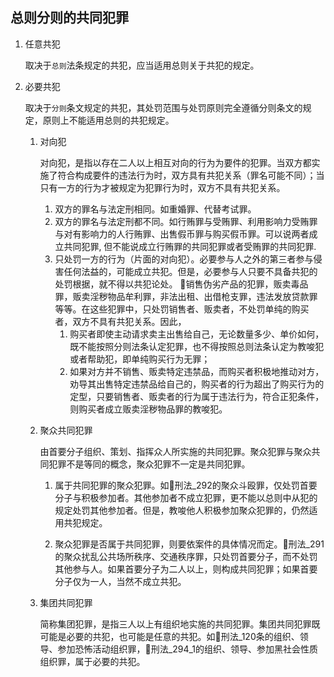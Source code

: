 
## 总则分则的共同犯罪

1. 任意共犯

    取决于`总则`法条规定的共犯，应当适用总则关于共犯的规定。

2. 必要共犯

    取决于`分则`条文规定的共犯，其处罚范围与处罚原则完全遵循分则条文的规定，原则上不能适用总则的共犯规定。

    1. 对向犯

        对向犯，是指以存在二人以上相互对向的行为为要件的犯罪。当双方都实施了符合构成要件的违法行为时，双方具有共犯关系（罪名可能不同）；当只有一方的行为才被规定为犯罪行为时，双方不具有共犯关系。

        1. 双方的罪名与法定刑相同。如重婚罪、代替考试罪。
        2. 双方的罪名与法定刑都不同。如行贿罪与受贿罪、利用影响力受贿罪与对有影响力的人行贿罪、出售假币罪与购买假币罪。可以说两者成立共同犯罪, 但不能说成立行贿罪的共同犯罪或者受贿罪的共同犯罪.
        3. 只处罚一方的行为（片面的对向犯）。必要参与人之外的第三者参与侵害任何法益的，可能成立共犯。但是，必要参与人只要不具备共犯的处罚根据，就不得以共犯论处。 🍐销售伪劣产品的犯罪，贩卖毒品罪，贩卖淫秽物品牟利罪，非法出租、出借枪支罪，违法发放贷款罪等等。在这些犯罪中，只处罚销售者、贩卖者，不处罚单纯的购买者，双方不具有共犯关系。因此，
            1. 购买者即使主动请求卖主出售给自己，无论数量多少、单价如何，既不能按照分则法条认定犯罪，也不得按照总则法条认定为教唆犯或者帮助犯，即单纯购买行为无罪；
            2. 如果对方并不销售、贩卖特定违禁品，而购买者积极地推动对方，劝导其出售特定违禁品给自己的，购买者的行为超出了购买行为的定型，只要销售者、贩卖者的行为属于违法行为，符合正犯条件，则购买者成立贩卖淫秽物品罪的教唆犯。

    2. 聚众共同犯罪

        由首要分子组织、策划、指挥众人所实施的共同犯罪。聚众犯罪与聚众共同犯罪不是等同的概念，聚众犯罪不一定是共同犯罪。

        1. 属于共同犯罪的聚众犯罪。如🚪刑法_292的聚众斗殴罪，仅处罚首要分子与积极参加者。其他参加者不成立犯罪，更不能以总则中从犯的规定处罚其他参加者。但是，教唆他人积极参加聚众犯罪的，仍然适用共犯规定。

        2. 聚众犯罪是否属于共同犯罪，则要依案件的具体情况而定。🚪刑法_291的聚众扰乱公共场所秩序、交通秩序罪，只处罚首要分子，而不处罚其他参与人。如果首要分子为二人以上，则构成共同犯罪；如果首要分子仅为一人，当然不成立共犯。

    3. 集团共同犯罪

        简称集团犯罪，是指三人以上有组织地实施的共同犯罪。集团共同犯罪既可能是必要的共犯，也可能是任意的共犯。如🚪刑法_120条的组织、领导、参加恐怖活动组织罪，🚪刑法_294_1的组织、领导、参加黑社会性质组织罪，属于必要的共犯。